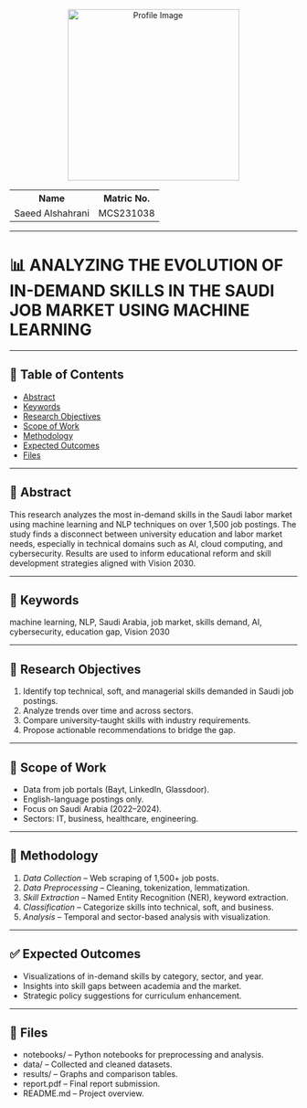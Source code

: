 <p align="center">
  <img src="https://github.com/user-attachments/assets/828883c7-8f98-4c09-95df-72338021f1ff" height="300px" alt="Profile Image"/>
</p>

<table align="center">
  <tr>
    <th>Name</th>
    <th>Matric No.</th>
  </tr>
  <tr>
    <td>Saeed Alshahrani</td>
    <td>MCS231038</td>
  </tr>
</table>

---

# 📊 ANALYZING THE EVOLUTION OF IN-DEMAND SKILLS IN THE SAUDI JOB MARKET USING MACHINE LEARNING

---

## 📑 Table of Contents
- [Abstract](#abstract)
- [Keywords](#keywords)
- [Research Objectives](#research-objectives)
- [Scope of Work](#scope-of-work)
- [Methodology](#methodology)
- [Expected Outcomes](#expected-outcomes)
- [Files](#files)

---

## 📄 Abstract  
This research analyzes the most in-demand skills in the Saudi labor market using machine learning and NLP techniques on over 1,500 job postings. The study finds a disconnect between university education and labor market needs, especially in technical domains such as AI, cloud computing, and cybersecurity. Results are used to inform educational reform and skill development strategies aligned with Vision 2030.

---

## 🧠 Keywords  
machine learning, NLP, Saudi Arabia, job market, skills demand, AI, cybersecurity, education gap, Vision 2030

---

## 🎯 Research Objectives  
1. Identify top technical, soft, and managerial skills demanded in Saudi job postings.  
2. Analyze trends over time and across sectors.  
3. Compare university-taught skills with industry requirements.  
4. Propose actionable recommendations to bridge the gap.

---

## 📌 Scope of Work  
- Data from job portals (Bayt, LinkedIn, Glassdoor).  
- English-language postings only.  
- Focus on Saudi Arabia (2022–2024).  
- Sectors: IT, business, healthcare, engineering.

---

## 🧪 Methodology  
1. *Data Collection* – Web scraping of 1,500+ job posts.  
2. *Data Preprocessing* – Cleaning, tokenization, lemmatization.  
3. *Skill Extraction* – Named Entity Recognition (NER), keyword extraction.  
4. *Classification* – Categorize skills into technical, soft, and business.  
5. *Analysis* – Temporal and sector-based analysis with visualization.

---

## ✅ Expected Outcomes  
- Visualizations of in-demand skills by category, sector, and year.  
- Insights into skill gaps between academia and the market.  
- Strategic policy suggestions for curriculum enhancement.

---

## 📁 Files  
- notebooks/ – Python notebooks for preprocessing and analysis.  
- data/ – Collected and cleaned datasets.  
- results/ – Graphs and comparison tables.  
- report.pdf – Final report submission.  
- README.md – Project overview.
